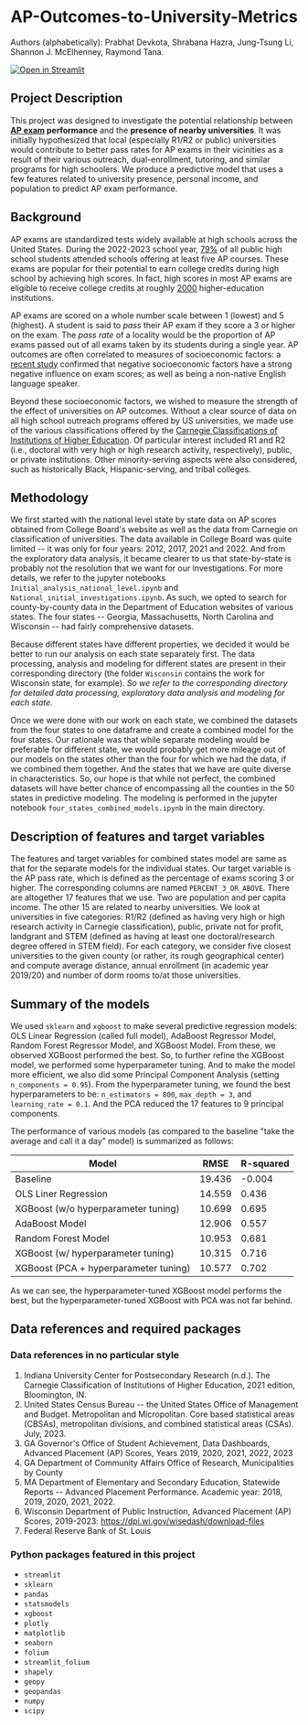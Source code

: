 # AP-Outcomes-to-University-Metrics

Authors (alphabetically): Prabhat Devkota, Shrabana Hazra, Jung-Tsung Li, Shannon J. McElhenney, Raymond Tana.

[![Open in Streamlit](https://static.streamlit.io/badges/streamlit_badge_black_white.svg)](https://ap-outcomes.streamlit.app/)

## Project Description
                    
This project was designed to investigate the potential relationship between **[AP exam](https://apstudents.collegeboard.org/what-is-ap) performance** and the **presence of nearby universities**. It was initially hypothesized that local (especially R1/R2 or public) universities would contribute to better pass rates for AP exams in their vicinities as a result of their various outreach, dual-enrollment, tutoring, and similar programs for high schoolers. We produce a predictive model that uses a few features related to university presence, personal income, and population to predict AP exam performance.
            
## Background

AP exams are standardized tests widely available at high schools across the United States. During the 2022-2023 school year, [79\%](https://arc.net/l/quote/ewvgnupe) of all public high school students attended schools offering at least five AP courses. These exams are popular for their potential to earn college credits during high school by achieving high scores. In fact, high scores in most AP exams are eligible to receive college credits at roughly [2000](https://apcentral.collegeboard.org/media/pdf/program-summary-report-2024.pdf) higher-education institutions. 

AP exams are scored on a whole number scale between 1 (lowest) and 5 (highest). A student is said to *pass* their AP exam if they score a 3 or higher on the exam. The *pass rate* of a locality would be the proportion of AP exams passed out of all exams taken by its students during a single year. AP outcomes are often correlated to measures of socioeconomic factors: a [recent study](https://papers.ssrn.com/sol3/papers.cfm?abstract_id=4574500) confirmed that negative socioeconomic factors have a strong negative influence on exam scores; as well as being a non-native English language speaker. 

Beyond these socioeconomic factors, we wished to measure the strength of the effect of universities on AP outcomes. Without a clear source of data on all high school outreach programs offered by US universities, we made use of the various classifications offered by the [Carnegie Classifications of Institutions of Higher Education](https://carnegieclassifications.acenet.edu/). Of particular interest included R1 and R2 (i.e., doctoral with very high or high research activity, respectively), public, or private institutions. Other minority-serving aspects were also considered, such as historically Black, Hispanic-serving, and tribal colleges.

## Methodology

We first started with the national level state by state data on AP scores obtained from College Board's website as well as the data from Carnegie on classification of universities. The data available in College Board was quite limited -- it was only for four years: 2012, 2017, 2021 and 2022. And from the exploratory data analysis, it became clearer to us that state-by-state is probably not the resolution that we want for our investigations. For more details, we refer to the jupyter notebooks `Initial_analysis_national_level.ipynb` and `National_initial_investigations.ipynb`. As such, we opted to search for county-by-county data in the Department of Education websites of various states. The four states -- Georgia, Massachusetts, North Carolina and Wisconsin -- had fairly comprehensive datasets.

Because different states have different properties, we decided it would be better to run our analysis on each state separately first. The data processing, analysis and modeling for different states are present in their corresponding directory (the folder `Wisconsin` contains the work for Wisconsin state, for example). *So we refer to the corresponding directory for detailed data processing, exploratory data analysis and modeling for each state.*

Once we were done with our work on each state, we combined the datasets from the four states to one dataframe and create a combined model for the four states. Our rationale was that while separate modeling would be preferable for different state, we would probably get more mileage out of our models on the states other than the four for which we had the data, if we combined them together. And the states that we have are quite diverse in characteristics. So, our hope is that while not perfect, the combined datasets will have better chance of encompassing all the counties in the 50 states in predictive modeling. The modeling is performed in the jupyter notebook `four_states_combined_models.ipynb` in the main directory.

## Description of features and target variables
The features and target variables for combined states model are same as that for the separate models for the individual states. Our target variable is the AP pass rate, which is defined as the percentage of exams scoring 3 or higher. The corresponding columns are named `PERCENT_3_OR_ABOVE`. There are altogether 17 features that we use. Two are population and per capita income. The other 15 are related to nearby universities. We look at universities in five categories: R1/R2 (defined as having very high or high research activity in Carnegie classification), public, private not for profit, landgrant and STEM (defined as having at least one doctoral/research degree offered in STEM field). For each category, we consider five closest universities to the given county (or rather, its rough geographical center) and compute average distance, annual enrollment (in academic year 2019/20) and number of dorm rooms to/at those universities.

## Summary of the models
We used `sklearn` and `xgboost` to make several predictive regression models: OLS Linear Regression (called full model), AdaBoost Regressor Model, Random Forest Regressor Model, and XGBoost Model. From these, we observed XGBoost performed the best. So, to further refine the XGBoost model, we performed some hyperparameter tuning. And to make the model more efficient, we also did some Principal Component Analysis (setting `n_components = 0.95`). From the hyperparameter tuning, we found the best hyperparameters to be: `n_estimators = 800`, `max_depth = 3`, and `learning_rate = 0.1`. And the PCA reduced the 17 features to 9 principal components.

The performance of various models (as compared to the baseline "take the average and call it a day" model) is summarized as follows:

| Model                                 | RMSE          | R-squared    |
| ------------------------------------- | ------------- | ------------ |
| Baseline                              | 19.436        | -0.004       |
| OLS Liner Regression                  | 14.559        | 0.436        |
| XGBoost (w/o hyperparameter tuning)   | 10.699        | 0.695        |
| AdaBoost Model                        | 12.906        | 0.557        |
| Random Forest Model                   | 10.953        | 0.681        |
| XGBoost (w/ hyperparameter tuning)    | 10.315        | 0.716        |
| XGBoost (PCA + hyperparameter tuning) | 10.577        | 0.702        |

As we can see, the hyperparameter-tuned XGBoost model performs the best, but the hyperparameter-tuned XGBoost with PCA was not far behind.

## Data references and required packages

### Data references in no particular style

1. Indiana University Center for Postsecondary Research (n.d.). The Carnegie Classification of Institutions of Higher Education, 2021 edition, Bloomington, IN.
2. United States Census Bureau -- the United States Office of Management and Budget. Metropolitan and Micropolitan. Core based statistical areas (CBSAs), metropolitan divisions, and combined statistical areas (CSAs). July, 2023.
3. GA Governor's Office of Student Achievement, Data Dashboards, Advanced Placement (AP) Scores, Years 2019, 2020, 2021, 2022, 2023
4. GA Department of Community Affairs Office of Research, Municipalities by County
5. MA Department of Elementary and Secondary Education, Statewide Reports -- Advanced Placement Performance. Academic year: 2018, 2019, 2020, 2021, 2022.
6. Wisconsin Department of Public Instruction, Advanced Placement (AP) Scores, 2019-2023: https://dpi.wi.gov/wisedash/download-files
7. Federal Reserve Bank of St. Louis

### Python packages featured in this project

- `streamlit`
- `sklearn`
- `pandas`
- `statsmodels`
- `xgboost`
- `plotly`
- `matplotlib`
- `seaborn`
- `folium`
- `streamlit_folium`
- `shapely`
- `geopy`
- `geopandas`
- `numpy`
- `scipy`


